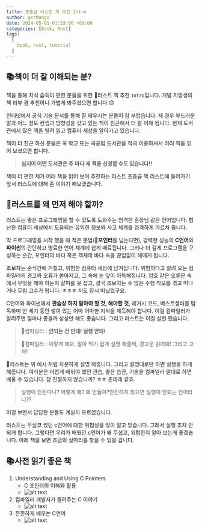 ```yaml
---
title: 초중급 러스트 책 추천 Intro
author: gccMango
date: 2024-05-01 01:33:00 +09:00
categories: [Book, Rust]
tags:
  [
    book, rust, tutorial
  ]
---
```

## 📚책이 더 잘 이해되는 분?

책을 통해 지식 습득이 편한 분들을 위한 🦀러스트 책 추천 `Intro`입니다. 개발 지망생의 책 리뷰 겸 추천이니 가볍게 봐주셨으면 합니다.😊

인터넷에서 공식 기술 문서를 통해 잘 배우시는 분들이 참 부럽습니다. 제 경우 부드러운 말과 어느 정도 컨셉과 방향성을 갖고 있는 책이 친근해서 더 잘 이해 됩니다. 현재 도서관에서 많은 책을 빌려 읽고 컴퓨터 세상을 알아가고 있습니다.

책이 더 친근 하신 분들은 꼭 학교 또는 국공립 도서관을 적극 이용하셔서 여러 책을 읽어 보셨으면 합니다.

> **심지어 어떤 도서관은 주 마다 새 책을 신청할 수도 있습니다!!**

책이 더 편한 제가 여러 책을 읽어 보며 추천하는 러스트 초중급 책 리스트에 들어가기 앞서 러스트에 대해 좀 이야기 해보겠습니다.

## 🦀러스트를 왜 먼저 해야 할까?

러스트는 좋은 프로그래밍을 할 수 있도록 도와주는 엄격한 훈장님 같은 언어입니다. 험난한 컴퓨터 세상에서 도움되는 유익한 정보와 사고 체계를 엄격하게 가르쳐 줍니다.

막 프로그래밍을 시작 했을 때 적은 문법(**🎯포인터**를 넘는다면), 강력한 성능의 **C언어**와 **파이썬**의 간단하고 명료한 언어 체계에 쉽게 매료됩니다. 그러나 더 깊게 프로그램을 구성하는 순간, 포인터의 바다 혹은 객체의 바다 속을 끊임없이 헤매게 됩니다.

초보자는 순식간에 거칠고, 위험한 컴퓨터 세상에 남겨집니다. 위험하다고 알려 오는 컴파일러의 경고와 오류가 쏟아지고, 그 속에 눈 앞이 아득해집니다. 암호 같은 오류문 속에서 무엇을 해야 하는지 갈피를 못 잡고, 결국 초보자는 수 많은 수행 착오를 겪고 떠나거나 무림 고수가 됩니다. ㅎㅎㅎ 저도 잠시 떠났었구요.

C언어와 파이썬에서 **관습상 하지 말아야 할 것, 해야할 것**, 레거시 코드, 베스트셀러를 탐독하며 반 세기 동안 쌓여 있는 어마 어마한 지식을 체득해야 합니다. 이걸 컴파일러가 알려주면 얼마나 좋을까 상상만 해도 좋습니다. 그리고 러스트는 이걸 실현 했습니다.

> 🦀컴파일러 : **안되는 건 안돼! 실행 안돼!**
>
> 🦀컴파일러 : 이렇게 해봐, 알아 먹기 쉽게 설명 해줄께, 경고문 읽어봐! 그리고 고쳐!

🦀러스트는 위 예시 처럼 차분하게 설명 해줍니다. 그리고 설명대로만 하면 실행을 하게 해줍니다. 여러분은 어렵게 배워야 했던 관습, 좋은 습관, 기술을 컴파일러 말대로 하면 배울 수 있습니다. 참 친절하지 않습니까? ㅎㅎ 츤데레 같죠.

> 실행이 안된다니? 어떻게 해? 왜 안돌아?안전하지 않으면 실행이 안되는 언어라니??

이걸 보면서 답답한 분들도 계실지 모르겠습니다.  

러스트는 무심코 썼던 c언어에 대한 위험성을 많이 알고 있습니다. 그래서 실행 조차 안되게 합니다. 그렇다면 우리가 배웠던 c언어가 왜 무섭고, 위험한지 알아 보는게 좋겠습니다. 아래 책을 보면 조금의 실마리를 찾을 수 있을 겁니다.

## 📚사전 읽기 좋은 책

1. Understanding and Using C Pointers
   - C 포인터의 이해와 활용
   - ![alt text](https://image.aladin.co.kr/product/3378/48/cover200/8994506799_1.jpg)
2. 컴파일러 개발자가 들려주는 C 이야기
   - ![alt text](https://image.aladin.co.kr/product/28612/87/cover200/8966263313_1.jpg)
3. 깐깐하게 배우는 C언어
   - ![alt text](https://image.aladin.co.kr/product/13193/12/cover200/8966262155_1.jpg)
